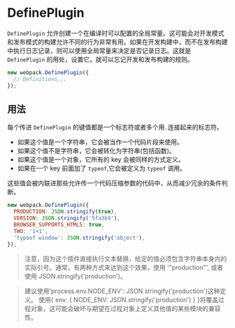 # DefinePlugin

`DefinePlugin` 允许创建一个在编译时可以配置的全局常量。这可能会对开发模式和发布模式的构建允许不同的行为非常有用。如果在开发构建中，而不在发布构建中执行日志记录，则可以使用全局常量来决定是否记录日志。这就是 `DefinePlugin` 的用处，设置它，就可以忘记开发和发布构建的规则。

```javascript
new webpack.DefinePlugin({
  // Definitions...
});
```

## 用法

每个传进 `DefinePlugin` 的键值都是一个标志符或者多个用`.`连接起来的标志符。

- 如果这个值是一个字符串，它会被当作一个代码片段来使用。
- 如果这个值不是字符串，它会被转化为字符串(包括函数)。
- 如果这个值是一个对象，它所有的 key 会被同样的方式定义。
- 如果在一个 key 前面加了 `typeof`,它会被定义为 `typeof` 调用。

这些值会被内联进那些允许传一个代码压缩参数的代码中，从而减少冗余的条件判断。

```javascript
new webpack.DefinePlugin({
  PRODUCTION: JSON.stringify(true),
  VERSION: JSON.stringify('5fa3b9'),
  BROWSER_SUPPORTS_HTML5: true,
  TWO: '1+1',
  'typeof window': JSON.stringify('object'),
});
```

> 注意，因为这个插件直接执行文本替换，给定的值必须包含字符串本身内的实际引号。通常，有两种方式来达到这个效果，使用 '"production"', 或者使用 JSON.stringify('production')。

> 建议使用'process.env.NODE_ENV': JSON.stringify('production')这种定义。 使用{ env: { NODE_ENV: JSON.stringify('production') } }将覆盖过程对象，这可能会破坏与期望在过程对象上定义其他值的某些模块的兼容性。
